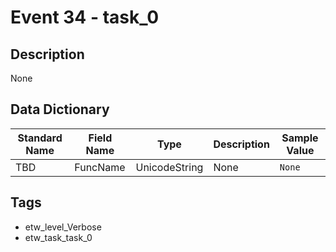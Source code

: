 # Event 34 - task_0

## Description
None

## Data Dictionary
|Standard Name|Field Name|Type|Description|Sample Value|
|---|---|---|---|---|
|TBD|FuncName|UnicodeString|None|`None`|

## Tags
* etw_level_Verbose
* etw_task_task_0